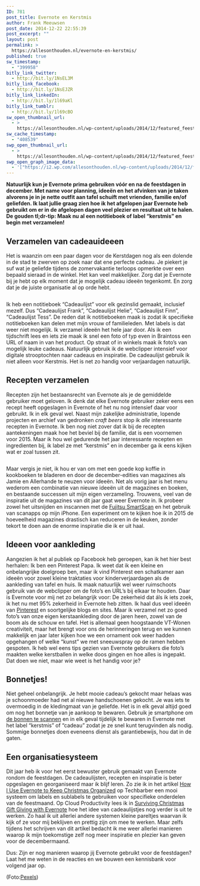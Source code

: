 ```yaml
---
ID: 781
post_title: Evernote en Kerstmis
author: Frank Meeuwsen
post_date: 2014-12-22 22:55:39
post_excerpt: ""
layout: post
permalink: >
  https://allesonthouden.nl/evernote-en-kerstmis/
published: true
sw_timestamp:
  - "399958"
bitly_link_twitter:
  - http://bit.ly/1NsEL3M
bitly_link_facebook:
  - http://bit.ly/1NsEJZR
bitly_link_linkedIn:
  - http://bit.ly/1l69aKl
bitly_link_tumblr:
  - http://bit.ly/1l69cBO
sw_open_thumbnail_url:
  - >
    https://allesonthouden.nl/wp-content/uploads/2014/12/featured_feestdagen.jpg
sw_cache_timestamp:
  - "408539"
swp_open_thumbnail_url:
  - >
    https://allesonthouden.nl/wp-content/uploads/2014/12/featured_feestdagen.jpg
swp_open_graph_image_data:
  - '["https://i2.wp.com/allesonthouden.nl/wp-content/uploads/2014/12/featured_feestdagen.jpg?fit=800%2C400&ssl=1",800,400,false]'
---
```

<strong>Natuurlijk kun je Evernote prima gebruiken vóór en na de feestdagen in december. Met name voor planning, ideeën en het afvinken van je taken alvorens je in je nette outfit aan tafel schuift met vrienden, familie en/of geliefden. Ik laat jullie graag zien hoe ik het afgelopen jaar Evernote heb gebruikt om er in de afgelopen dagen veel plezier en resultaat uit te halen. De gouden tl;dr-tip: Maak nu al een notitieboek of label “kerstmis” en begin met verzamelen!</strong>
<!--more-->
<h2 id="verzamelenvancadeauideeen">Verzamelen van cadeauideeen</h2>
Het is waanzin om een paar dagen voor de Kerstdagen nog als een dolende in de stad te zwerven op zoek naar dat ene perfecte cadeau. Je piekert je suf wat je geliefde tijdens de zomervakantie terloops opmerkte over een bepaald sieraad in de winkel. Het kan veel makkelijker. Zorg dat je Evernote bij je hebt op elk moment dat je mogelijk cadeau ideeën tegenkomt. En zorg dat je de juiste organisatie al op orde hebt.

<figure><img src="http://allesonthouden.s3-eu-west-1.amazonaws.com/images/Screen-Shot-2014-12-22-22-01-25.png" alt="" /></figure>Ik heb een notitieboek “Cadeaulijst” voor elk gezinslid gemaakt, inclusief mezelf. Dus “Cadeaulijst Frank”, “Cadeaulijst Helie”, “Cadeaulijst Finn”, “Cadeaulijst Tess”. De reden dat ik notitieboeken maak is zodat ik specifieke notitieboeken kan delen met mijn vrouw of familieleden. Met labels is dat weer niet mogelijk.
Ik verzamel ideeën het hele jaar door. Als ik een tijdschrift lees en iets zie maak ik snel een foto of typ even in Braintoss een URL of naam in van het product. Op straat of in winkels maak ik foto’s van mogelijk leuke cadeaus. Natuurlijk gebruik ik de webclipper intensief voor digitale strooptochten naar cadeaus en inspiratie. De cadeaulijst gebruik ik niet alleen voor Kerstmis. Het is net zo handig voor verjaardagen natuurlijk.
<h2 id="receptenverzamelen">Recepten verzamelen</h2>
Recepten zijn het bestaansrecht van Evernote als je de gemiddelde gebruiker moet geloven. Ik denk dat elke Evernote gebruiker zeker eens een recept heeft opgeslagen in Evernote of het nu nog intensief daar voor gebruikt. Ik in elk geval wel. Naast mijn zakelijke administratie, lopende projecten en archief van gedronken <em>craft beers</em> stop ik <em>alle</em> interessante recepten in Evernote. Ik ben nog niet zover dat ik bij de recepten aantekeningen maak hoe het beviel bij de familie, dat is een voornemen voor 2015. Maar ik hou wel gedurende het jaar interessante recepten en ingredienten bij, ik label ze met “kerstmis” en in december ga ik eens kijken wat er zoal tussen zit.

<figure><img src="http://allesonthouden.s3-eu-west-1.amazonaws.com/images/Screen-Shot-2014-12-22-22-00-19.png" alt="" /></figure>Maar vergis je niet, ik hou er van om met een goede kop koffie in kookboeken te bladeren en door de december-edities van magazines als Jamie en Allerhande te neuzen voor ideeën. Net als vorig jaar is het menu wederom een combinatie van nieuwe ideeën uit de magazines en boeken, en bestaande successen uit mijn eigen verzameling. Trouwens, veel van de inspiratie uit de magazines van dit jaar gaat weer Evernote in. Ik probeer zowel het uitsnijden en inscannen met de <a href="http://allesonthouden.nl/evernotecollection-fujitsu-scansnap-evernote-edition/">Fujitsu SmartScan</a> en het gebruik van scanapps op mijn iPhone. Een experiment om te kijken hoe ik in 2015 de hoeveelheid magazines drastisch kan reduceren in de keuken, zonder tekort te doen aan de enorme inspiratie die ik er uit haal.
<h2 id="ideeenvooraankleding">Ideeen voor aankleding</h2>
Aangezien ik het al publiek op Facebook heb geroepen, kan ik het hier best herhalen: Ik ben een Pinterest Papa. Ik weet dat ik een kleine en onbelangrijke doelgroep ben, maar ik vind Pinterest een schatkamer aan ideeën voor zowel kleine traktaties voor kinderverjaardagen als de aankleding van tafel en huis. Ik maak natuurlijk wel weer ruimschoots gebruik van de webclipper om de foto’s en URL’s bij elkaar te houden. Daar is Evernote voor mij net zo belangrijk voor: De zekerheid dat áls ik iets zoek, ik het nu met 95% zekerheid in Evernote heb zitten. Ik haal dus veel ideeën van <a href="http://www.pinterest.com/search/pins/?q=vintage%20christmas%20table%20settings&amp;term_meta%5B%5D=christmas%7Cautocomplete%7C3&amp;term_meta%5B%5D=table%7Cautocomplete%7C3&amp;term_meta%5B%5D=settings%7Cautocomplete%7C3&amp;term_meta%5B%5D=vintage%7Cguide%7Cword%7C5&amp;add_refine=vintage%7Cguide%7Cword%7C5">Pinterest</a> en soortgelijke blogs en sites. Maar ik verzamel net zo goed foto’s van onze eigen kerstaankleding door de jaren heen, zowel van de boom als de schouw en tafel. Het is allemaal geen hoogstaande VT-Wonen creativiteit, maar het brengt voor ons de herinneringen terug en we kunnen makkelijk en jaar later kijken hoe we een ornament ook weer hadden opgehangen of welke “kunst” we met sneeuwspray op de ramen hebben gespoten.
Ik heb wel eens tips gezien van Evernote gebruikers die foto’s maakten welke kerstballen in welke doos gingen en hoe alles is ingepakt. Dat doen we niet, maar wie weet is het handig voor je?
<h2 id="bonnetjes">Bonnetjes!</h2>
Niet geheel onbelangrijk. Je hebt mooie cadeau’s gekocht maar helaas was je schoonmoeder had net al nieuwe handschoenen gekocht. Je was iets te overmoedig in de kledingmaat van je geliefde. Het is in elk geval altijd goed om nog het bonnetje van je aankoop te bewaren. Gebruik je smartphone om <a href="http://allesonthouden.nl/scan-je-bonnetjes-naar-evernote-via-je-telefoon/">de bonnen te scannen</a> en in elk geval tijdelijk te bewaren in Evernote met het label “kerstmis” of “cadeau” zodat je ze snel kunt terugvinden als nodig. Sommige bonnetjes doen eveneens dienst als garantiebewijs, hou dat in de gaten.
<h2 id="eenorganisatiesysteem">Een organisatiesysteem</h2>
Dit jaar heb ik voor het eerst bewuster gebruik gemaakt van Evernote rondom de feestdagen. De cadeaulijsten, recepten en inspiratie is beter opgeslagen en georganiseerd maar ik blijf leren. Zo zie ik in het artikel <a href="http://www.techbarber.com/how-i-use-evernote-to-keep-christmas-organized/">How I Use Evernote to Keep Christmas Organized</a> op Techbarber een mooi systeem om labels en sublabels te gebruiken voor specifieke onderdelen van de feestmaand. Op Cloud Productivity lees ik in <a href="http://www.cloudproductivity.net/surviving-christmas-gift-giving-evernote/">Surviving Christmas Gift Giving with Evernote</a> hoe het idee van cadeaulijstjes nog verder is uit te werken. Zo haal ik uit allerlei andere systemen kleine pareltjes waarvan ik kijk of ze voor mij beklijven en prettig zijn om mee te werken. Maar zelfs tijdens het schrijven van dit artikel bedacht ik me weer allerlei manieren waarop ik mijn toekomstige zelf nog meer inspiratie en plezier kan geven voor de decembermaand.

Dus: Zijn er nog manieren waarop jij Evernote gebruikt voor de feestdagen? Laat het me weten in de reacties en we bouwen een kennisbank voor volgend jaar op.

(Foto:<a href="http://www.pexels.com/photo/3462/">Pexels</a>)